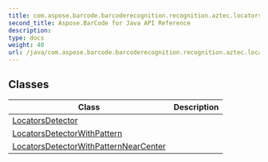 ```yaml
---
title: com.aspose.barcode.barcoderecognition.recognition.aztec.locators
second_title: Aspose.BarCode for Java API Reference
description: 
type: docs
weight: 40
url: /java/com.aspose.barcode.barcoderecognition.recognition.aztec.locators/
---
```


## Classes

| Class | Description |
| --- | --- |
| [LocatorsDetector](../com.aspose.barcode.barcoderecognition.recognition.aztec.locators/locatorsdetector) |  |
| [LocatorsDetectorWithPattern](../com.aspose.barcode.barcoderecognition.recognition.aztec.locators/locatorsdetectorwithpattern) |  |
| [LocatorsDetectorWithPatternNearCenter](../com.aspose.barcode.barcoderecognition.recognition.aztec.locators/locatorsdetectorwithpatternnearcenter) |  |
